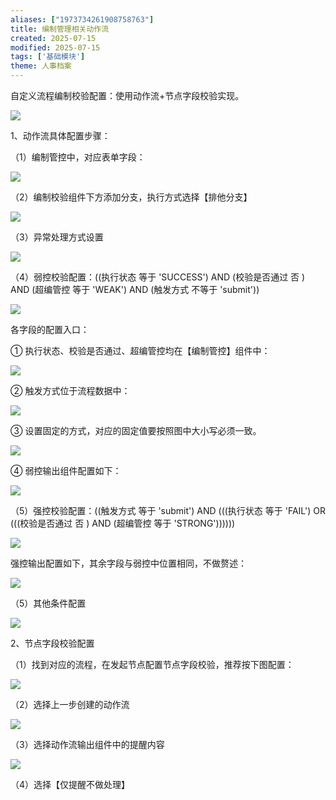 ```yaml
---
aliases: ["1973734261908758763"]
title: 编制管理相关动作流
created: 2025-07-15
modified: 2025-07-15
tags: ['基础模块']
theme: 人事档案
---
```


自定义流程编制校验配置：使用动作流+节点字段校验实现。

![](https://myhelpdoc.oss-cn-heyuan.aliyuncs.com/mdimages/95333d20fe1500da802857e0ebd30069.jpg)

1、动作流具体配置步骤：

（1）编制管控中，对应表单字段：

![](https://myhelpdoc.oss-cn-heyuan.aliyuncs.com/mdimages/bf0d8fea9723e7316b1aeaa76044e78f.jpg)

（2）编制校验组件下方添加分支，执行方式选择【排他分支】

![](https://myhelpdoc.oss-cn-heyuan.aliyuncs.com/mdimages/37ad1e65f2e10402900ee7d7e3731ffe.jpg)

（3）异常处理方式设置

![](https://myhelpdoc.oss-cn-heyuan.aliyuncs.com/mdimages/716eaf173df25915b2315ac40e2372ce.jpg)

（4）弱控校验配置：((执行状态 等于 'SUCCESS') AND (校验是否通过 否 ) AND (超编管控 等于 'WEAK') AND (触发方式 不等于 'submit'))

![](https://myhelpdoc.oss-cn-heyuan.aliyuncs.com/mdimages/cacbeb8e0edf79acc670e3fbd5779178.jpg)

各字段的配置入口：

① 执行状态、校验是否通过、超编管控均在【编制管控】组件中：

![](https://myhelpdoc.oss-cn-heyuan.aliyuncs.com/mdimages/c1772391f2b4f230c04ef8d32fcfe684.jpg)

② 触发方式位于流程数据中：

![](https://myhelpdoc.oss-cn-heyuan.aliyuncs.com/mdimages/72fcc13c279bcf50e9eff13fdaca4853.jpg)

③ 设置固定的方式，对应的固定值要按照图中大小写必须一致。

![](https://myhelpdoc.oss-cn-heyuan.aliyuncs.com/mdimages/1eb32ebca23b5fb95fd3dc18253fd662.jpg)

④ 弱控输出组件配置如下：

![](https://myhelpdoc.oss-cn-heyuan.aliyuncs.com/mdimages/253c9af68e923c8a1848a817f149008c.jpg)

（5）强控校验配置：((触发方式 等于 'submit') AND (((执行状态 等于 'FAIL') OR (((校验是否通过 否 ) AND (超编管控 等于 'STRONG'))))))

![](https://myhelpdoc.oss-cn-heyuan.aliyuncs.com/mdimages/7585ddb93d3b88c1345f2330fe6c201d.jpg)

强控输出配置如下，其余字段与弱控中位置相同，不做赘述：

![](https://myhelpdoc.oss-cn-heyuan.aliyuncs.com/mdimages/39a85390a95c03941403d6a40d5ed471.jpg)

（5）其他条件配置

![](https://myhelpdoc.oss-cn-heyuan.aliyuncs.com/mdimages/7af0f4a81b80c60a3c71bf56d012014c.jpg)

2、节点字段校验配置

（1）找到对应的流程，在发起节点配置节点字段校验，推荐按下图配置：

![](https://myhelpdoc.oss-cn-heyuan.aliyuncs.com/mdimages/765b5279a39fbadc76d8d4acec1c9b6a.jpg)

（2）选择上一步创建的动作流

![](https://myhelpdoc.oss-cn-heyuan.aliyuncs.com/mdimages/b14f79938be26ef02303369dd3d86a71.jpg)

（3）选择动作流输出组件中的提醒内容

![](https://myhelpdoc.oss-cn-heyuan.aliyuncs.com/mdimages/60db9be60978a91bdf678346c03cd627.jpg)

（4）选择【仅提醒不做处理】

